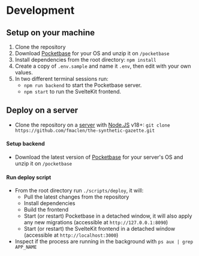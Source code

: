 # Development

## Setup on your machine

1. Clone the repository
2. Download [Pocketbase](https://pocketbase.io/docs/) for your OS and unzip it on `/pocketbase`
3. Install dependencies from the root directory: `npm install`
4. Create a copy of `.env.sample` and name it `.env`, then edit with your own values.
5. In two different terminal sessions run:
   - `npm run backend` to start the Pocketbase server.
   - `npm start` to run the SvelteKit frontend.

## Deploy on a server

- Clone the repository on a [server](https://www.digitalocean.com/pricing/droplets#basic-droplets) with [Node.JS](https://nodejs.dev/en/download/) v18+: `git clone https://github.com/fmaclen/the-synthetic-gazette.git`

#### Setup backend

- Download the latest version of [Pocketbase](https://pocketbase.io/docs/) for your server's OS and unzip it on `/pocketbase`

#### Run deploy script

- From the root directory run `./scripts/deploy`, it will:
  - Pull the latest changes from the repository
  - Install dependencies
  - Build the frontend
  - Start (or restart) Pocketbase in a detached window, it will also apply any new migrations (accessible at `http://127.0.0.1:8090`)
  - Start (or restart) the SvelteKit frontend in a detached window (accessible at `http://localhost:3000`)
- Inspect if the process are running in the background with `ps aux | grep APP_NAME`
